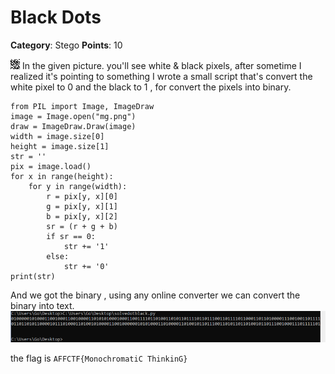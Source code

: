 # Black Dots

**Category**: Stego
**Points**: 10

![](mg.png)
In the given picture. you'll see white & black pixels, after sometime I realized it's pointing to something
I wrote a small script that's convert the white pixel to 0 and the black to 1 , for convert the pixels into binary.
```
from PIL import Image, ImageDraw 
image = Image.open("mg.png")
draw = ImageDraw.Draw(image)
width = image.size[0]
height = image.size[1]
str = ''
pix = image.load()
for x in range(height):
    for y in range(width):
        r = pix[y, x][0]
        g = pix[y, x][1]
        b = pix[y, x][2]
        sr = (r + g + b)
        if sr == 0:
            str += '1'
        else:
            str += '0'
print(str)
```
And we got the binary , using any online converter we can convert the binary into text.
![](Script2.png)


the flag is `AFFCTF{MonochromatiC ThinkinG}`

